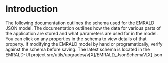 # Introduction

The following documentation outlines the schema used for the EMRALD JSON model. The documentation outlines how the data for various parts of the application are stored and what parameters are used for in the model. You can click on any properties in the schema to view details of that property. If modifying the EMRALD model by hand or programatically, verify against the schema before saving. The latest schema is located in the EMRALD-UI project src/utils/upgrades/v[X]/EMRALD_JsonSchemaV[X].json
